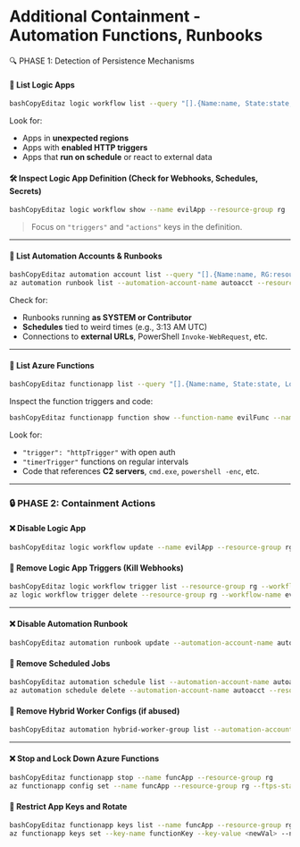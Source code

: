 # Additional Containment - Automation Functions, Runbooks

🔍 PHASE 1: Detection of Persistence Mechanisms

#### 🔎 List Logic Apps

```bash
bashCopyEditaz logic workflow list --query "[].{Name:name, State:state, Location:location}"
```

Look for:

* Apps in **unexpected regions**
* Apps with **enabled HTTP triggers**
* Apps that **run on schedule** or react to external data

#### 🛠️ Inspect Logic App Definition (Check for Webhooks, Schedules, Secrets)

```bash
bashCopyEditaz logic workflow show --name evilApp --resource-group rg
```

> Focus on `"triggers"` and `"actions"` keys in the definition.

***

#### 🔎 List Automation Accounts & Runbooks

```bash
bashCopyEditaz automation account list --query "[].{Name:name, RG:resourceGroup}"
az automation runbook list --automation-account-name autoacct --resource-group rg
```

Check for:

* Runbooks running **as SYSTEM or Contributor**
* **Schedules** tied to weird times (e.g., 3:13 AM UTC)
* Connections to **external URLs**, PowerShell `Invoke-WebRequest`, etc.

***

#### 🔎 List Azure Functions

```bash
bashCopyEditaz functionapp list --query "[].{Name:name, State:state, Location:location}"
```

Inspect the function triggers and code:

```bash
bashCopyEditaz functionapp function show --function-name evilFunc --name funcApp --resource-group rg
```

Look for:

* `"trigger": "httpTrigger"` with open auth
* `"timerTrigger"` functions on regular intervals
* Code that references **C2 servers**, `cmd.exe`, `powershell -enc`, etc.

***

### 🔒 PHASE 2: Containment Actions

#### ❌ Disable Logic App

```bash
bashCopyEditaz logic workflow update --name evilApp --resource-group rg --state Disabled
```

#### 🔐 Remove Logic App Triggers (Kill Webhooks)

```bash
bashCopyEditaz logic workflow trigger list --resource-group rg --workflow-name evilApp
az logic workflow trigger delete --resource-group rg --workflow-name evilApp --name HttpTrigger
```

***

#### ❌ Disable Automation Runbook

```bash
bashCopyEditaz automation runbook update --automation-account-name autoacct --resource-group rg --name evilRunbook --state "Stopped"
```

#### 🚫 Remove Scheduled Jobs

```bash
bashCopyEditaz automation schedule list --automation-account-name autoacct --resource-group rg
az automation schedule delete --automation-account-name autoacct --resource-group rg --name evilSchedule
```

#### 🧼 Remove Hybrid Worker Configs (if abused)

```bash
bashCopyEditaz automation hybrid-worker-group list --automation-account-name autoacct --resource-group rg
```

***

#### ❌ Stop and Lock Down Azure Functions

```bash
bashCopyEditaz functionapp stop --name funcApp --resource-group rg
az functionapp config set --name funcApp --resource-group rg --ftps-state Disabled --http20-enabled false
```

#### 🔐 Restrict App Keys and Rotate

```bash
bashCopyEditaz functionapp keys list --name funcApp --resource-group rg
az functionapp keys set --key-name functionKey --key-value <newVal> --name funcApp --resource-group rg
```
